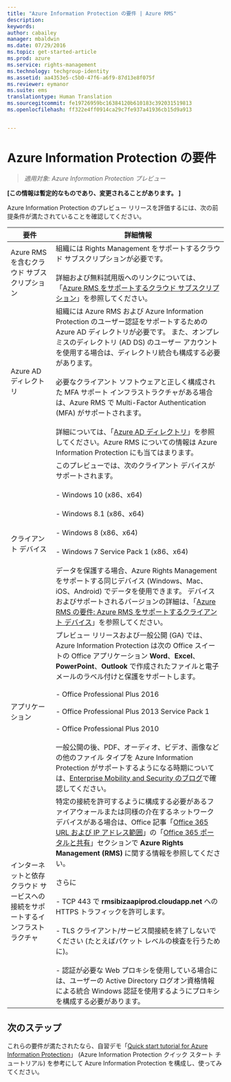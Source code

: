 ```yaml
---
title: "Azure Information Protection の要件 | Azure RMS"
description: 
keywords: 
author: cabailey
manager: mbaldwin
ms.date: 07/29/2016
ms.topic: get-started-article
ms.prod: azure
ms.service: rights-management
ms.technology: techgroup-identity
ms.assetid: aa4353e5-c5b0-47f6-a6f9-87d13e8f075f
ms.reviewer: eymanor
ms.suite: ems
translationtype: Human Translation
ms.sourcegitcommit: fe19726959bc16384120b610183c392031519813
ms.openlocfilehash: ff322e4ff0914ca29c7fe937a41936cb15d9a913


---
```


# Azure Information Protection の要件

>*適用対象: Azure Information Protection プレビュー*

**[この情報は暫定的なものであり、変更されることがあります。 ]**

Azure Information Protection のプレビュー リリースを評価するには、次の前提条件が満たされていることを確認してください。 

|要件|詳細情報|
|---------------|--------------------|
|Azure RMS を含むクラウド サブスクリプション|組織には Rights Management をサポートするクラウド サブスクリプションが必要です。<br /><br />詳細および無料試用版へのリンクについては、「[Azure RMS をサポートするクラウド サブスクリプション](../get-started/requirements-subscriptions.md)」を参照してください。|
|Azure AD ディレクトリ|組織には Azure RMS および Azure Information Protection のユーザー認証をサポートするための Azure AD ディレクトリが必要です。 また、オンプレミスのディレクトリ (AD DS) のユーザー アカウントを使用する場合は、ディレクトリ統合も構成する必要があります。<br /><br />必要なクライアント ソフトウェアと正しく構成された MFA サポート インフラストラクチャがある場合は、Azure RMS で Multi-Factor Authentication (MFA) がサポートされます。<br /><br />詳細については、「[Azure AD ディレクトリ](../get-started/requirements-azure-ad.md)」を参照してください。Azure RMS についての情報は Azure Information Protection にも当てはまります。|
|クライアント デバイス|このプレビューでは、次のクライアント デバイスがサポートされます。<br /><br />- Windows 10 (x86、x64)<br /><br />- Windows 8.1 (x86、x64)<br /><br />- Windows 8 (x86、x64)<br /><br />- Windows 7 Service Pack 1 (x86、x64)<br /><br />データを保護する場合、Azure Rights Management をサポートする同じデバイス (Windows、Mac、iOS、Android) でデータを使用できます。 デバイスおよびサポートされるバージョンの詳細は、「[Azure RMS の要件: Azure RMS をサポートするクライアント デバイス](../get-started/requirements-client-devices.md)」を参照してください。|
|アプリケーション|プレビュー リリースおよび一般公開 (GA) では、Azure Information Protection は次の Office スイートの Office アプリケーション **Word**、**Excel**、**PowerPoint**、**Outlook** で作成されたファイルと電子メールのラベル付けと保護をサポートします。<br /><br />- Office Professional Plus 2016<br /><br />- Office Professional Plus 2013 Service Pack 1<br /><br />- Office Professional Plus 2010<br /><br />一般公開の後、PDF、オーディオ、ビデオ、画像などの他のファイル タイプを Azure Information Protection がサポートするようになる時期については、[Enterprise Mobility and Security のブログ](https://blogs.technet.microsoft.com/enterprisemobility/?product=azure-rights-management-services)で確認してください。|
|インターネットと依存クラウド サービスへの接続をサポートするインフラストラクチャ|特定の接続を許可するように構成する必要があるファイアウォールまたは同様の介在するネットワーク デバイスがある場合は、Office 記事「[Office 365 URL および IP アドレス範囲](https://support.office.com/en-US/article/Office-365-URLs-and-IP-address-ranges-8548a211-3fe7-47cb-abb1-355ea5aa88a2)」の「[Office 365 ポータルと共有](https://support.office.com/article/Office-365-URLs-and-IP-address-ranges-8548a211-3fe7-47cb-abb1-355ea5aa88a2#BKMK_Portal-identity)」セクションで **Azure Rights Management (RMS)** に関する情報を参照してください。<br /><br />さらに<br /><br />- TCP 443 で **rmsibizaapiprod.cloudapp.net** への HTTPS トラフィックを許可します。<br /><br />- TLS クライアント/サービス間接続を終了しないでください (たとえばパケット レベルの検査を行うために)。 <br /><br />- 認証が必要な Web プロキシを使用している場合には、ユーザーの Active Directory ログオン資格情報による統合 Windows 認証を使用するようにプロキシを構成する必要があります。|

## 次のステップ

これらの要件が満たされたなら、自習デモ「[Quick start tutorial for Azure Information Protection](infoprotect-quick-start-tutorial.md)」 (Azure Information Protection クイック スタート チュートリアル) を参考にして Azure Information Protection を構成し、使ってみてください。




<!--HONumber=Jul16_HO5-->


